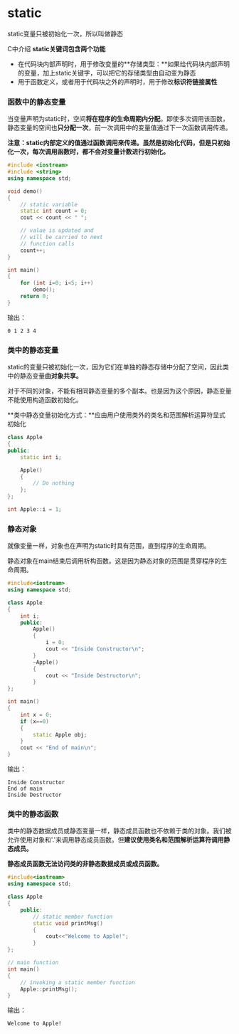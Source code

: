 # static

static变量只被初始化一次，所以叫做静态

C中介绍 **static关键词包含两个功能**

* 在代码块内部声明时，用于修改变量的**存储类型：**如果给代码块内部声明的变量，加上static关键字，可以把它的存储类型由自动变为静态
* 用于函数定义，或者用于代码块之外的声明时，用于修改**标识符链接属性**

### 函数中的静态变量

当变量声明为static时，空间**将在程序的生命周期内分配**。即使多次调用该函数，静态变量的空间也**只分配一次**，前一次调用中的变量值通过下一次函数调用传递。

**注意：static内部定义的值通过函数调用来传递。虽然是初始化代码，但是只初始化一次，每次调用函数时，都不会对变量计数进行初始化。**

```cpp
#include <iostream> 
#include <string> 
using namespace std; 

void demo() 
{ 
    // static variable 
    static int count = 0; 
    cout << count << " "; 

    // value is updated and 
    // will be carried to next 
    // function calls 
    count++; 
} 

int main() 
{ 
    for (int i=0; i<5; i++)  
        demo(); 
    return 0; 
} 
```

输出：

```text
0 1 2 3 4 
```

### **类**中的静态变量

static的变量只被初始化一次，因为它们在单独的静态存储中分配了空间，因此类中的静态变量**由对象共享。**

对于不同的对象，不能有相同静态变量的多个副本。也是因为这个原因，静态变量不能使用构造函数初始化。

**类中静态变量初始化方式：**应由用户使用类外的类名和范围解析运算符显式初始化

```cpp
class Apple 
{ 
public: 
    static int i; 

    Apple() 
    { 
        // Do nothing 
    }; 
}; 

int Apple::i = 1; 
```

### 静态对象

就像变量一样，对象也在声明为static时具有范围，直到程序的生命周期。

静态对象在main结束后调用析构函数。这是因为静态对象的范围是贯穿程序的生命周期。

```cpp
#include<iostream> 
using namespace std; 

class Apple 
{ 
    int i; 
    public: 
        Apple() 
        { 
            i = 0; 
            cout << "Inside Constructor\n"; 
        } 
        ~Apple() 
        { 
            cout << "Inside Destructor\n"; 
        } 
}; 

int main() 
{ 
    int x = 0; 
    if (x==0) 
    { 
        static Apple obj; 
    } 
    cout << "End of main\n"; 
} 
```

输出：

```text
Inside Constructor
End of main
Inside Destructor
```

### **类**中的静态函数

类中的静态数据成员或静态变量一样，静态成员函数也不依赖于类的对象。我们被允许使用对象和'.'来调用静态成员函数。但**建议使用类名和范围解析运算符调用静态成员。**

**静态成员函数无法访问类的非静态数据成员或成员函数。**

```cpp
#include<iostream> 
using namespace std; 

class Apple 
{ 
    public: 
        // static member function 
        static void printMsg() 
        {
            cout<<"Welcome to Apple!"; 
        }
}; 

// main function 
int main() 
{ 
    // invoking a static member function 
    Apple::printMsg(); 
} 
```

输出：

```text
Welcome to Apple!
```

